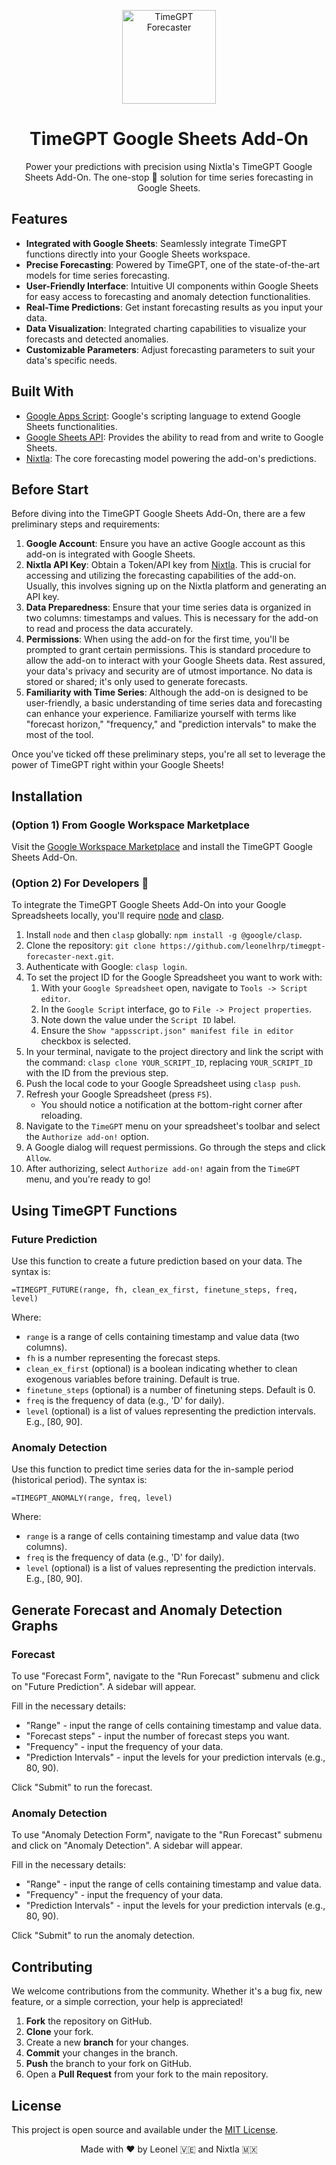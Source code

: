 <p align="center">
  <a href="#">
    <img width="150" height="150" src="https://github.com/leonelhrp/timegpt-forecaster-next/assets/5928864/d8591640-b7f0-4baf-ad0f-383e3f3a7a47" alt="TimeGPT Forecaster">
  </a>
</p>
<p align="center">
  <h1 align="center">TimeGPT Google Sheets Add-On</h1>
  <p align="center">
    Power your predictions with precision using Nixtla's TimeGPT Google Sheets Add-On. The one-stop 🎯 solution for time series forecasting in Google Sheets.
  </p>
</p>

## Features

- **Integrated with Google Sheets**: Seamlessly integrate TimeGPT functions directly into your Google Sheets workspace.
- **Precise Forecasting**: Powered by TimeGPT, one of the state-of-the-art models for time series forecasting.
- **User-Friendly Interface**: Intuitive UI components within Google Sheets for easy access to forecasting and anomaly detection functionalities.
- **Real-Time Predictions**: Get instant forecasting results as you input your data.
- **Data Visualization**: Integrated charting capabilities to visualize your forecasts and detected anomalies.
- **Customizable Parameters**: Adjust forecasting parameters to suit your data's specific needs.

## Built With

- [Google Apps Script](https://developers.google.com/apps-script): Google's scripting language to extend Google Sheets functionalities.
- [Google Sheets API](https://developers.google.com/sheets/api): Provides the ability to read from and write to Google Sheets.
- [Nixtla](https://nixtla.io/): The core forecasting model powering the add-on's predictions.

## Before Start

Before diving into the TimeGPT Google Sheets Add-On, there are a few preliminary steps and requirements:

1. **Google Account**: Ensure you have an active Google account as this add-on is integrated with Google Sheets.
2. **Nixtla API Key**: Obtain a Token/API key from [Nixtla](https://nixtla.io/). This is crucial for accessing and utilizing the forecasting capabilities of the add-on. Usually, this involves signing up on the Nixtla platform and generating an API key.
3. **Data Preparedness**: Ensure that your time series data is organized in two columns: timestamps and values. This is necessary for the add-on to read and process the data accurately.
4. **Permissions**: When using the add-on for the first time, you'll be prompted to grant certain permissions. This is standard procedure to allow the add-on to interact with your Google Sheets data. Rest assured, your data's privacy and security are of utmost importance. No data is stored or shared; it's only used to generate forecasts.
5. **Familiarity with Time Series**: Although the add-on is designed to be user-friendly, a basic understanding of time series data and forecasting can enhance your experience. Familiarize yourself with terms like "forecast horizon," "frequency," and "prediction intervals" to make the most of the tool.

Once you've ticked off these preliminary steps, you're all set to leverage the power of TimeGPT right within your Google Sheets!

## Installation

### (Option 1) From Google Workspace Marketplace

Visit the [Google Workspace Marketplace](https://workspace.google.com/marketplace/app/timegpt-google-sheet-add-on) and install the TimeGPT Google Sheets Add-On.

### (Option 2) For Developers 🚀

To integrate the TimeGPT Google Sheets Add-On into your Google Spreadsheets locally, you'll require [node](https://nodejs.org) and [clasp](https://github.com/google/clasp).

1. Install `node` and then `clasp` globally: `npm install -g @google/clasp`.
2. Clone the repository: `git clone https://github.com/leonelhrp/timegpt-forecaster-next.git`.
3. Authenticate with Google: `clasp login`.
4. To set the project ID for the Google Spreadsheet you want to work with:
    1. With your `Google Spreadsheet` open, navigate to `Tools -> Script editor`.
    2. In the `Google Script` interface, go to `File -> Project properties`.
    3. Note down the value under the `Script ID` label.
    4. Ensure the `Show "appsscript.json" manifest file in editor` checkbox is selected.
5. In your terminal, navigate to the project directory and link the script with the command: `clasp clone YOUR_SCRIPT_ID`, replacing `YOUR_SCRIPT_ID` with the ID from the previous step.
6. Push the local code to your Google Spreadsheet using `clasp push`.
7. Refresh your Google Spreadsheet (press `F5`).
    * You should notice a notification at the bottom-right corner after reloading.
8. Navigate to the `TimeGPT` menu on your spreadsheet's toolbar and select the `Authorize add-on!` option.
9. A Google dialog will request permissions. Go through the steps and click `Allow`.
10. After authorizing, select `Authorize add-on!` again from the `TimeGPT` menu, and you're ready to go!

## Using TimeGPT Functions

### Future Prediction

Use this function to create a future prediction based on your data. The syntax is:
```
=TIMEGPT_FUTURE(range, fh, clean_ex_first, finetune_steps, freq, level)
```

Where:
- `range` is a range of cells containing timestamp and value data (two columns).
- `fh` is a number representing the forecast steps.
- `clean_ex_first` (optional) is a boolean indicating whether to clean exogenous variables before training. Default is true.
- `finetune_steps` (optional) is a number of finetuning steps. Default is 0.
- `freq` is the frequency of data (e.g., 'D' for daily).
- `level` (optional) is a list of values representing the prediction intervals. E.g., [80, 90].

### Anomaly Detection

Use this function to predict time series data for the in-sample period (historical period). The syntax is:
```
=TIMEGPT_ANOMALY(range, freq, level)
```

Where:
- `range` is a range of cells containing timestamp and value data (two columns).
- `freq` is the frequency of data (e.g., 'D' for daily).
- `level` (optional) is a list of values representing the prediction intervals. E.g., [80, 90].

## Generate Forecast and Anomaly Detection Graphs

### Forecast

To use "Forecast Form", navigate to the "Run Forecast" submenu and click on "Future Prediction". A sidebar will appear.

Fill in the necessary details:
- "Range" - input the range of cells containing timestamp and value data.
- "Forecast steps" - input the number of forecast steps you want.
- "Frequency" - input the frequency of your data.
- "Prediction Intervals" - input the levels for your prediction intervals (e.g., 80, 90).

Click "Submit" to run the forecast.

### Anomaly Detection

To use "Anomaly Detection Form", navigate to the "Run Forecast" submenu and click on "Anomaly Detection". A sidebar will appear.

Fill in the necessary details:
- "Range" - input the range of cells containing timestamp and value data.
- "Frequency" - input the frequency of your data.
- "Prediction Intervals" - input the levels for your prediction intervals (e.g., 80, 90).

Click "Submit" to run the anomaly detection.

## Contributing

We welcome contributions from the community. Whether it's a bug fix, new feature, or a simple correction, your help is appreciated!

1. **Fork** the repository on GitHub.
2. **Clone** your fork.
3. Create a new **branch** for your changes.
4. **Commit** your changes in the branch.
5. **Push** the branch to your fork on GitHub.
6. Open a **Pull Request** from your fork to the main repository.

## License

This project is open source and available under the [MIT License](LICENSE).

<p align="center">
Made with ❤️ by Leonel 🇻🇪 and Nixtla 🇲🇽
</p>
